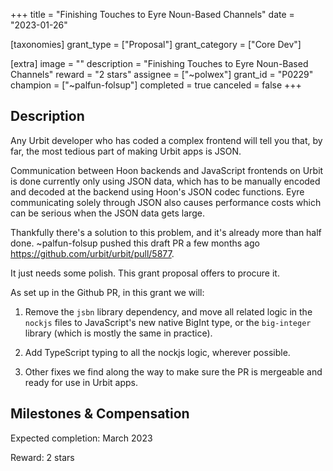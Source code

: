 +++
title = "Finishing Touches to Eyre Noun-Based Channels"
date = "2023-01-26"

[taxonomies]
grant_type = ["Proposal"]
grant_category = ["Core Dev"]

[extra]
image = ""
description = "Finishing Touches to Eyre Noun-Based Channels"
reward = "2 stars"
assignee = ["~polwex"]
grant_id = "P0229"
champion = ["~palfun-folsup"]
completed = true
canceled = false
+++

## Description

Any Urbit developer who has coded a complex frontend will tell you that, by far, the most tedious part of making Urbit apps is JSON.

Communication between Hoon backends and JavaScript frontends on Urbit is done currently only using JSON data, which has to be manually encoded and decoded at the backend using Hoon's JSON codec functions. Eyre communicating solely through JSON also causes performance costs which can be serious when the JSON data gets large.

Thankfully there's a solution to this problem, and it's already more than half done. ~palfun-folsup pushed this draft PR a few months ago https://github.com/urbit/urbit/pull/5877.

It just needs some polish. This grant proposal offers to procure it.

As set up in the Github PR, in this grant we will: 

1. Remove the `jsbn` library dependency, and move all related logic in the `nockjs` files to JavaScript's new native BigInt type, or the `big-integer` library (which is mostly the same in practice).

2. Add TypeScript typing to all the nockjs logic, wherever possible.

3. Other fixes we find along the way to make sure the PR is mergeable and ready for use in Urbit apps.

## Milestones & Compensation

Expected completion: March 2023

Reward: 2 stars
